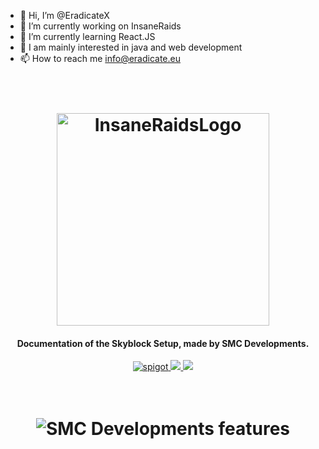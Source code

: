 - 👋 Hi, I’m @EradicateX
- 👀 I’m currently working on InsaneRaids
- 🌱 I’m currently learning React.JS
- 💞️ I am mainly interested in java and web development
- 📫 How to reach me info@eradicate.eu

<h1 align="center">
  <br>
    <img src="https://store.insaneraids.cf/logo.png" alt="InsaneRaidsLogo" width="340">
  <br>
</h1>

<h4 align="center">Documentation of the Skyblock Setup, made by SMC Developments.</h4>

<p align="center">
    <a href="https://www.smcdevelopments.com/skyblock-setup">
        <img alt="spigot" src="https://img.shields.io/badge/SMC Developments-Skyblock Setup-blue?style=for-the-badge"/>
    </a>
    <a href="https://documentation.smcdevelopments.com/" alt="Docs (gitbook)">
        <img src="https://img.shields.io/badge/docs-gitbook-blue?style=for-the-badge"/>
    </a>
    <a href="https://discord.gg/HZ34arJe8H" alt="Discord">
        <img src="https://img.shields.io/discord/709420003165863936?label=discord&style=for-the-badge&color=blue"/>
    </a>
</p>

<h1 align="center">
  <br>
    <img src="https://i.imgur.com/5kcoXXv.png" alt="SMC Developments features">
  <br>
</h1>
